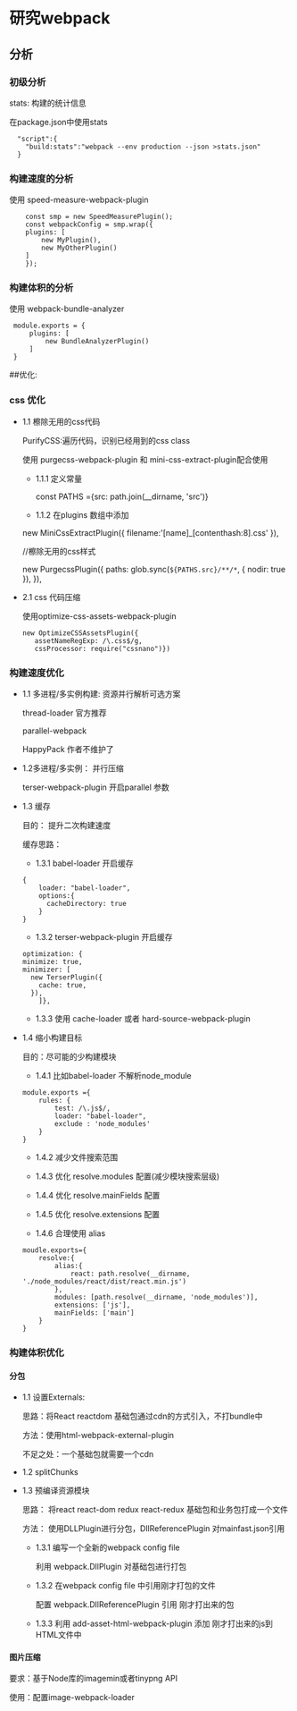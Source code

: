 # 研究webpack 
## 分析
### 初级分析
stats: 构建的统计信息

在package.json中使用stats

  ```
    "script":{
      "build:stats":"webpack --env production --json >stats.json"
    }
  ```

### 构建速度的分析
使用 speed-measure-webpack-plugin

    
        const smp = new SpeedMeasurePlugin();       
        const webpackConfig = smp.wrap({
        plugins: [
            new MyPlugin(),
            new MyOtherPlugin()
        ]
        });
    

### 构建体积的分析
 使用 webpack-bundle-analyzer
 
     module.exports = {
         plugins: [
             new BundleAnalyzerPlugin()
         ]
     }
 

##优化:
### css 优化
   * 1.1 檫除无用的css代码
   
       PurifyCSS:遍历代码，识别已经用到的css class
       
       使用 purgecss-webpack-plugin 和 mini-css-extract-plugin配合使用
        * 1.1.1 定义常量
        
            const PATHS ={src: path.join(__dirname, 'src')}

        * 1.1.2 在plugins 数组中添加
        
        new MiniCssExtractPlugin({
            filename:'[name]_[contenthash:8].css'
        }),
        
        //檫除无用的css样式
        
        new PurgecssPlugin({
            paths: glob.sync(`${PATHS.src}/**/*`,  { nodir: true }),
        }),
        
   * 2.1 css 代码压缩
 
       使用optimize-css-assets-webpack-plugin
       
         new OptimizeCSSAssetsPlugin({
            assetNameRegExp: /\.css$/g,
            cssProcessor: require("cssnano")})

### 构建速度优化

* 1.1 多进程/多实例构建: 资源并行解析可选方案

  thread-loader 官方推荐
        
  parallel-webpack
  
  HappyPack 作者不维护了

* 1.2多进程/多实例： 并行压缩

  terser-webpack-plugin 开启parallel 参数
  
* 1.3 缓存

    目的： 提升二次构建速度
    
    缓存思路：
     
     * 1.3.1 babel-loader 开启缓存
      
      {
          loader: "babel-loader",
          options:{
            cacheDirectory: true
          }
      }
       
     * 1.3.2 terser-webpack-plugin 开启缓存
  
      optimization: {
      minimize: true,
      minimizer: [
        new TerserPlugin({
          cache: true,
        }),
          ]},
          
     * 1.3.3 使用 cache-loader 或者 hard-source-webpack-plugin
* 1.4 缩小构建目标

     目的：尽可能的少构建模块
      
     * 1.4.1 比如babel-loader 不解析node_module
      
      module.exports ={
          rules: {
              test: /\.js$/,
              loader: "babel-loader",
              exclude : 'node_modules'
          }
      }
      
     * 1.4.2 减少文件搜索范围
      
     * 1.4.3 优化 resolve.modules 配置(减少模块搜索层级)
      
     * 1.4.4 优化 resolve.mainFields 配置
      
     * 1.4.5 优化 resolve.extensions 配置
      
     * 1.4.6 合理使用 alias
      
      moudle.exports={
          resolve:{
              alias:{
                  react: path.resolve(__dirname, './node_modules/react/dist/react.min.js')
              },
              modules: [path.resolve(__dirname, 'node_modules')],
              extensions: ['js'],
              mainFields: ['main']
          }
      }     

### 构建体积优化
#### 分包
* 1.1 设置Externals:

    思路：将React reactdom 基础包通过cdn的方式引入，不打bundle中
    
    方法：使用html-webpack-external-plugin
    
    不足之处：一个基础包就需要一个cdn
    
* 1.2 splitChunks

* 1.3 预编译资源模块

    思路： 将react react-dom redux react-redux 基础包和业务包打成一个文件
    
    方法： 使用DLLPlugin进行分包，DllReferencePlugin 对mainfast.json引用

    * 1.3.1 编写一个全新的webpack config file
     
      利用 webpack.DllPlugin 对基础包进行打包
      
    * 1.3.2 在webpack config file 中引用刚才打包的文件
    
      配置 webpack.DllReferencePlugin 引用 刚才打出来的包
      
    * 1.3.3 利用 add-asset-html-webpack-plugin 添加 刚才打出来的js到HTML文件中

#### 图片压缩

要求：基于Node库的imagemin或者tinypng API

使用：配置image-webpack-loader



